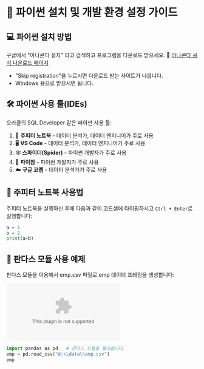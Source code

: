 # 🐍 파이썬 설치 및 개발 환경 설정 가이드

## 💻 파이썬 설치 방법

구글에서 "아나콘다 설치" 라고 검색하고 프로그램을 다운로드 받으세요.
🔗 [아나콘다 공식 다운로드 페이지](https://www.anaconda.com/download)
* "Skip registration"을 누르시면 다운로드 받는 사이트가 나옵니다.
* Windows 용으로 받으시면 됩니다.

## 🛠️ 파이썬 사용 툴(IDEs)

오라클의 SQL Developer 같은 파이썬 사용 툴:

1. 📓 **주피터 노트북** - 데이터 분석가, 데이터 엔지니어가 주로 사용
2. 🖥️ **VS Code** - 데이터 분석가, 데이터 엔지니어가 주로 사용
3. 🕸️ **스파이더(Spider)** - 파이썬 개발자가 주로 사용
4. 🚀 **파이참** - 파이썬 개발자가 주로 사용
5. ☁️ **구글 코렙** - 데이터 분석가가 주로 사용

## 🚀 주피터 노트북 사용법

주피터 노트북을 실행하신 후에 다음과 같이 코드셀에 타이핑하시고 `Ctrl + Enter`로 실행합니다:

```python
a = 1
b = 2
print(a+b)
```

## 🐼 판다스 모듈 사용 예제

판다스 모듈을 이용해서 emp.csv 파일로 emp 데이터 프레임을 생성합니다:   

![emp.csv](https://github.com/oracleyu01/python_class/blob/main/yys/emp.csv)   


```python
import pandas as pd   # 판다스 모듈을 불러옵니다.
emp = pd.read_csv("d:\\data\\emp.csv")
emp
```

